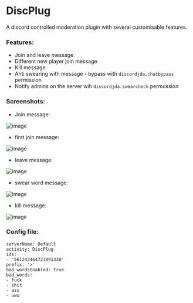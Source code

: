 # DiscPlug
A discord controlled moderation plugin with several customisable features.

### Features:
- Join and leave message.
- Different new player join message
- Kill message
- Anti swearing with message - bypass with `discordjda.chatbypass` permission
- Notify admins on the server wih `discordjda.swearcheck` permussion

### Screenshots:
- Join message:

![image](https://user-images.githubusercontent.com/55412636/143479433-e16a17c2-732f-4cb2-9068-e7912d8e61e1.png)

- first join message:

![image](https://user-images.githubusercontent.com/55412636/143479502-c2d5c3a4-cdee-47c2-9fdd-715098e8117c.png)

- leave message:

![image](https://user-images.githubusercontent.com/55412636/143479573-5d6ece92-666e-4058-b3cf-ebd3d462d29c.png)

- swear word message:

![image](https://user-images.githubusercontent.com/55412636/143479636-eec51c13-1909-4aab-9fc9-f49dda9ca718.png)

- kill message:

![image](https://user-images.githubusercontent.com/55412636/143483593-5a8b0fe7-2ce9-4745-9242-02d7540d505a.png)

### Config file:
```token: token_here
serverName: Default
activity: DiscPlug
ids:
- '561243464721891330'
prefix: '>'
bad_wordsEnabled: true
bad_words:
- fuck
- shit
- ass
- uwu
```
